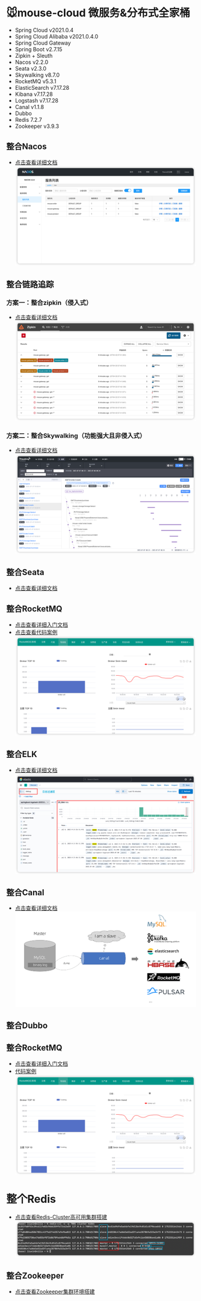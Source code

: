 # 🐭mouse-cloud 微服务&分布式全家桶
- Spring Cloud v2021.0.4
- Spring Cloud Alibaba v2021.0.4.0
- Spring Cloud Gateway
- Spring Boot v2.7.15
- Zipkin + Sleuth
- Nacos v2.2.0
- Seata v2.3.0
- Skywalking v8.7.0
- RocketMQ v5.3.1
- ElasticSearch v7.17.28
- Kibana v7.17.28
- Logstash v7.17.28
- Canal v1.1.8
- Dubbo
- Redis 7.2.7
- Zookeeper v3.9.3

## 整合Nacos
- [点击查看详细文档](document/nacos/nacos.md)
![img.png](document/nacos/img.png)

## 整合链路追踪

### 方案一：整合zipkin（侵入式）
- [点击查看详细文档](document/zipkin/zipkin.md)
![img.png](document/zipkin/img.png)

### 方案二：整合Skywalking（功能强大且非侵入式）
- [点击查看详细文档](document/skywalking/skywalking.md)
![img_4.png](document/skywalking/img_4.png)

## 整合Seata
- [点击查看详细文档](document/seata/seata.md)

## 整合RocketMQ
- [点击查看详细入门文档](document/rocketmq/快速入门.md)
- [点击查看代码案例](mouse-rocketmq)
![start.png](document/rocketmq/start.png)

## 整合ELK
- [点击查看详细文档](document/elk/ELK.md)
![img_3.png](document/elk/img_3.png)

## 整合Canal
- [点击查看详细文档](document/canal/canal.md)
![img.png](document/canal/img.png)

## 整合Dubbo

## 整合RocketMQ
- [点击查看详细入门文档](document/rocketmq/%E5%BF%AB%E9%80%9F%E5%85%A5%E9%97%A8.md)
- [代码案例](mouse-rocketmq)
![start.png](document/rocketmq/start.png)
# 整个Redis
- [点击查看Redis-Cluster高可用集群搭建](document/redis/Redis-Cluster%E9%AB%98%E5%8F%AF%E7%94%A8%E9%9B%86%E7%BE%A4%E6%90%AD%E5%BB%BA.md)
![img_1.png](document/redis/_img/img_1.png)

## 整合Zookeeper
- [点击查看Zookeeper集群环境搭建](document/zookeeper/zookeeper%E9%9B%86%E7%BE%A4%E7%8E%AF%E5%A2%83%E6%90%AD%E5%BB%BA.md)
